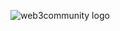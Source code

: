 ![web3community logo](https://user-images.githubusercontent.com/73097560/131439339-14c23ffc-b431-4302-b1ca-f94d6885b9fa.png)
